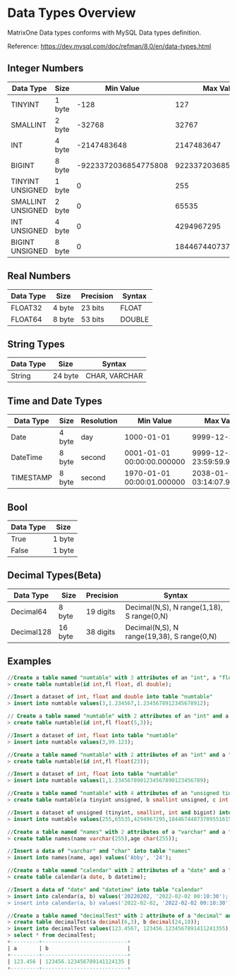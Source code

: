 # **Data Types Overview**

MatrixOne Data types conforms with MySQL Data types definition.

Reference: <https://dev.mysql.com/doc/refman/8.0/en/data-types.html>

## **Integer Numbers**

|  Data Type   | Size  |  Min Value   | Max Value  |
|  ----  | ----  |  ----  | ----  |
| TINYINT  | 1 byte | 	-128  | 127 |
| SMALLINT  | 2 byte | -32768  | 32767 |
| INT  | 4 byte | 	-2147483648	  | 2147483647 |
| BIGINT  | 8 byte | -9223372036854775808	  | 9223372036854775807 |
| TINYINT UNSIGNED | 1 byte | 0	  | 255 |
| SMALLINT UNSIGNED | 2 byte | 0	  | 65535 |
| INT UNSIGNED | 4 byte | 0	  | 4294967295 |
| BIGINT UNSIGNED | 8 byte | 0	  | 18446744073709551615 |

## **Real Numbers**

|  Data Type   | Size  |  Precision   | Syntax |
|  ----  | ----  |  ----  | ----  |
| FLOAT32  | 4 byte | 	23 bits  | FLOAT |
| FLOAT64  | 8 byte |  53 bits  | DOUBLE |

## **String Types**

|  Data Type   | Size  | Syntax |
|  ----  | ----  |   ----  |
| String  | 24 byte | CHAR, VARCHAR |

## **Time and Date Types**

|  Data Type   | Size  | Resolution |  Min Value   | Max Value  | Precision |
|  ----  | ----  |   ----  |  ----  | ----  |   ----  |
| Date  | 4 byte | day | 1000-01-01  | 9999-12-31 | YYYY-MM-DD/YYYYMMDD |
| DateTime  | 8 byte | second | 0001-01-01 00:00:00.000000  | 9999-12-31 23:59:59.999999 | YYYY-MM-DD hh:mi:ssssss |
| TIMESTAMP|8 byte|second|1970-01-01 00:00:01.000000|2038-01-19 03:14:07.999999|YYYYMMDD hh:mi:ss.ssssss|

## **Bool**

|  Data Type   | Size  |
|  ----  | ----  |
| True  | 1 byte |
|False|1 byte|

## **Decimal Types(Beta)**

|  Data Type   | Size  |  Precision   | Syntax |
|  ----  | ----  |  ----  | ----  |
| Decimal64  | 8 byte | 	19 digits  | Decimal(N,S), N range(1,18), S range(0,N) |
| Decimal128  | 16 byte | 	38 digits  | Decimal(N,S), N range(19,38), S range(0,N) |

## **Examples**

```sql
//Create a table named "numtable" with 3 attributes of an "int", a "float" and a "double"
> create table numtable(id int,fl float, dl double);

//Insert a dataset of int, float and double into table "numtable"
> insert into numtable values(3,1.234567,1.2345678912345678912);

// Create a table named "numtable" with 2 attributes of an "int" and a "float" up to 5 digits in total, of which 3 digits may be after the decimal point.
> create table numtable(id int,fl float(5,3));

//Insert a dataset of int, float into table "numtable"
> insert into numtable values(3,99.123);

//Create a table named "numtable" with 2 attributes of an "int" and a "float" up to 23 digits in total.
> create table numtable(id int,fl float(23));

//Insert a dataset of int, float into table "numtable"
> insert into numtable values(1,1.2345678901234567890123456789);

//Create a table named "numtable" with 4 attributes of an "unsigned tinyint", an "unsigned smallint", an "unsigned int" and an "unsigned bigint"
> create table numtable(a tinyint unsigned, b smallint unsigned, c int unsigned, d bigint unsigned);

//Insert a dataset of unsigned (tinyint, smallint, int and bigint) into table "numtable"
> insert into numtable values(255,65535,4294967295,18446744073709551615);

//Create a table named "names" with 2 attributes of a "varchar" and a "char"
> create table names(name varchar(255),age char(255));

//Insert a data of "varchar" and "char" into table "names"
> insert into names(name, age) values('Abby', '24');

//Create a table named "calendar" with 2 attributes of a "date" and a "datetime"
> create table calendar(a date, b datetime);

//Insert a data of "date" and "datetime" into table "calendar"
> insert into calendar(a, b) values('20220202, '2022-02-02 00:10:30');
> insert into calendar(a, b) values('2022-02-02, '2022-02-02 00:10:30');

//Create a table named "decimalTest" with 2 attribute of a "decimal" and b "decimal"
> create table decimalTest(a decimal(6,3), b decimal(24,18));
> insert into decimalTest values(123.4567, 123456.1234567891411241355);
> select * from decimalTest;
+---------+---------------------------+
| a       | b                         |
+---------+---------------------------+
| 123.456 | 123456.123456789141124135 |
+---------+---------------------------+

```
